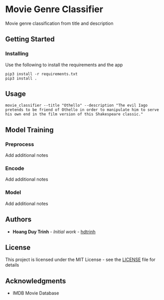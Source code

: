 # Movie Genre Classifier

Movie genre classification from title and description

## Getting Started

### Installing

Use the following to install the requirements and the app

```
pip3 install -r requirements.txt
pip3 install .
```

## Usage

```
movie_classifier --title "Othello" --description "The evil Iago pretends to be friend of Othello in order to manipulate him to serve his own end in the film version of this Shakespeare classic."
```



## Model Training

### Preprocess

Add additional notes

### Encode

Add additional notes

### Model 

Add additional notes



## Authors

* **Hoang Duy Trinh** - *Initial work* - [hdtrinh](https://github.com/hdtrinh)

## License

This project is licensed under the MIT License - see the [LICENSE](LICENSE) file for details

## Acknowledgments

* IMDB Movie Database


